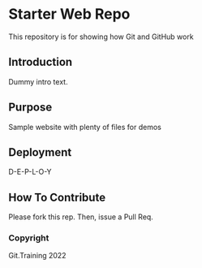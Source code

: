 # Starter Web Repo

This repository is for showing how Git and GitHub work

## Introduction

Dummy intro text.

## Purpose

Sample website with plenty of files for demos

## Deployment

D-E-P-L-O-Y

## How To Contribute

Please fork this rep. Then, issue a Pull Req.

### Copyright

Git.Training 2022
